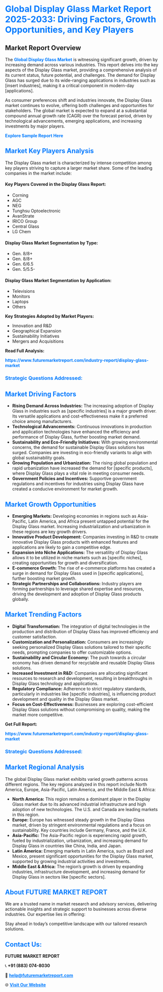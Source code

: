 <h1 style="color: #007BFF;">Global Display Glass Market Report 2025-2033: Driving Factors, Growth Opportunities, and Key Players</h1>

<section id="overview">
<h2>Market Report Overview</h2>
<p>The <a href="https://www.futuremarketreport.com/industry-report/display-glass-market" style="color: #007BFF; text-decoration: none;"><strong>Global Display Glass Market</strong></a> is witnessing significant growth, driven by increasing demand across various industries. This report delves into the key aspects of the Display Glass market, providing a comprehensive analysis of its current status, future potential, and challenges. The demand for Display Glass has surged due to its wide-ranging applications in industries such as [insert industries], making it a critical component in modern-day [applications].</p>
<p>As consumer preferences shift and industries innovate, the Display Glass market continues to evolve, offering both challenges and opportunities for stakeholders. The global market is expected to expand at a substantial compound annual growth rate (CAGR) over the forecast period, driven by technological advancements, emerging applications, and increasing investments by major players.</p>
</section>

<section id="overview">
<p><a href="https://www.futuremarketreport.com/request-sample/reportId=28919" style="color: #007BFF; text-decoration: none;"><strong>Explore Sample Report Here</strong></a></p>
</section>

<section id="key-players">
<h2 style="color: #007BFF;">Market Key Players Analysis</h2>
<p>The Display Glass market is characterized by intense competition among key players striving to capture a larger market share. Some of the leading companies in the market include:</p>
<h4>Key Players Covered in the Display Glass Report:</h4>
<ul><li>Corning</li><li>AGC</li><li>NEG</li><li>Tunghsu Optoelectronic</li><li>AvanStrate</li><li>IRICO Group</li><li>Central Glass</li><li>LG Chem</li></ul>
<h4>Display Glass Market Segmentation by Type:</h4>
<ul><li>Gen. 8/8+</li><li>Gen. 8/8+</li><li>Gen. 6/6.5</li><li>Gen. 5/5.5-</li></ul>

<h4>Display Glass Market Segmentation by Application:</h4>
<ul><li>Televisions</li><li>Monitors</li><li>Laptops</li><li>Others</li></ul>
<p><strong>Key Strategies Adopted by Market Players:</strong></p>
<ul>
<li>Innovation and R&D</li>
<li>Geographical Expansion</li>
<li>Sustainability Initiatives</li>
<li>Mergers and Acquisitions</li>
</ul>
</section>

<section>
<p><strong>Read Full Analysis: </strong></p><a href="https://www.futuremarketreport.com/industry-report/display-glass-market" style="color: #007BFF; text-decoration: none;"><strong>https://www.futuremarketreport.com/industry-report/display-glass-market</strong></a>
<h3 style="color: #007BFF;">Strategic Questions Addressed:</h3>
</section>

<section id="driving-factors">
<h2 style="color: #007BFF;">Market Driving Factors</h2>
<ul>
<li><strong>Rising Demand Across Industries:</strong> The increasing adoption of Display Glass in industries such as [specific industries] is a major growth driver. Its versatile applications and cost-effectiveness make it a preferred choice among manufacturers.</li>
<li><strong>Technological Advancements:</strong> Continuous innovations in production and application technologies have enhanced the efficiency and performance of Display Glass, further boosting market demand.</li>
<li><strong>Sustainability and Eco-Friendly Initiatives:</strong> With growing environmental concerns, the demand for sustainable Display Glass solutions has surged. Companies are investing in eco-friendly variants to align with global sustainability goals.</li>
<li><strong>Growing Population and Urbanization:</strong> The rising global population and rapid urbanization have increased the demand for [specific products], where Display Glass plays a vital role in meeting consumer needs.</li>
<li><strong>Government Policies and Incentives:</strong> Supportive government regulations and incentives for industries using Display Glass have created a conducive environment for market growth.</li>
</ul>
</section>

<section id="growth-opportunities">
<h2 style="color: #007BFF;">Market Growth Opportunities</h2>
<ul>
<li><strong>Emerging Markets:</strong> Developing economies in regions such as Asia-Pacific, Latin America, and Africa present untapped potential for the Display Glass market. Increasing industrialization and urbanization in these regions are key growth drivers.</li>
<li><strong>Innovative Product Development:</strong> Companies investing in R&D to create innovative Display Glass products with enhanced features and applications are likely to gain a competitive edge.</li>
<li><strong>Expansion into Niche Applications:</strong> The versatility of Display Glass allows it to be utilized in niche markets such as [specific niches], creating opportunities for growth and diversification.</li>
<li><strong>E-commerce Growth:</strong> The rise of e-commerce platforms has created a surge in demand for Display Glass used in [specific applications], further boosting market growth.</li>
<li><strong>Strategic Partnerships and Collaborations:</strong> Industry players are forming partnerships to leverage shared expertise and resources, driving the development and adoption of Display Glass products globally.</li>
</ul>
</section>

<section id="trending-factors">
<h2 style="color: #007BFF;">Market Trending Factors</h2>
<ul>
<li><strong>Digital Transformation:</strong> The integration of digital technologies in the production and distribution of Display Glass has improved efficiency and customer satisfaction.</li>
<li><strong>Customization and Personalization:</strong> Consumers are increasingly seeking personalized Display Glass solutions tailored to their specific needs, prompting companies to offer customizable options.</li>
<li><strong>Sustainability and Circular Economy:</strong> The push towards a circular economy has driven demand for recyclable and reusable Display Glass solutions.</li>
<li><strong>Increased Investment in R&D:</strong> Companies are allocating significant resources to research and development, resulting in breakthroughs in Display Glass technology and applications.</li>
<li><strong>Regulatory Compliance:</strong> Adherence to strict regulatory standards, particularly in industries like [specific industries], is influencing product development and quality in the Display Glass market.</li>
<li><strong>Focus on Cost-Effectiveness:</strong> Businesses are exploring cost-efficient Display Glass solutions without compromising on quality, making the market more competitive.</li>
</ul>
</section>

<section>
<p><strong>Get Full Report: </strong></p><a href="https://www.futuremarketreport.com/industry-report/display-glass-market" style="color: #007BFF; text-decoration: none;"><strong>https://www.futuremarketreport.com/industry-report/display-glass-market</strong></a>
<h3 style="color: #007BFF;">Strategic Questions Addressed:</h3>
</section>


<section id="regional-analysis">
<h2 style="color: #007BFF;">Market Regional Analysis</h2>
<p>The global Display Glass market exhibits varied growth patterns across different regions. The key regions analyzed in this report include North America, Europe, Asia-Pacific, Latin America, and the Middle East & Africa:</p>
<ul>
<li><strong>North America:</strong> This region remains a dominant player in the Display Glass market due to its advanced industrial infrastructure and high adoption of new technologies. The U.S. and Canada are leading markets in this region.</li>
<li><strong>Europe:</strong> Europe has witnessed steady growth in the Display Glass market, driven by stringent environmental regulations and a focus on sustainability. Key countries include Germany, France, and the U.K.</li>
<li><strong>Asia-Pacific:</strong> The Asia-Pacific region is experiencing rapid growth, fueled by industrialization, urbanization, and increasing demand for Display Glass in countries like China, India, and Japan.</li>
<li><strong>Latin America:</strong> Emerging markets in Latin America, such as Brazil and Mexico, present significant opportunities for the Display Glass market, supported by growing industrial activities and investments.</li>
<li><strong>Middle East & Africa:</strong> The region’s growth is driven by expanding industries, infrastructure development, and increasing demand for Display Glass in sectors like [specific sectors].</li>
</ul>
</section>

<footer>
<h2 style="color: #007BFF;">About FUTURE MARKET REPORT</h2>
<p>We are a trusted name in market research and advisory services, delivering actionable insights and strategic support to businesses across diverse industries. Our expertise lies in offering:</p>

<p>Stay ahead in today’s competitive landscape with our tailored research solutions.</p>

<h2 style="color: #007BFF;">Contact Us:</h2>
<p><strong>FUTURE MARKET REPORT</strong></p>
<p>📞 <strong>+91 (883) 074-8030</strong></p>
<p>📧 <strong><a href="mailto:help@futuremarketreport.com" style="color: #007BFF;">help@futuremarketreport.com</a></strong></p>
<p>🌐 <strong><a href="https://www.futuremarketreport.com/" style="color: #007BFF;">Visit Our Website</a></strong></p>
</footer>